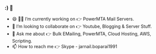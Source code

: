 ### :) 👋
- 😄 :man_technologist:	I’m currently working on :point_right: PowerMTA Mail Servers.
- 👯 I’m looking to collaborate on :point_right: Youtube, Blogging & Server Stuff.
- 💬 Ask me about :point_right: Bulk EMailing, PowerMTA, Cloud Hosting, AWS, Scripting.
- 📫 How to reach me :point_right: Skype - jarnail.boparai1991
<!--
**jerrybopara/jerrybopara** is a ✨ _special_ ✨ repository because its `README.md` (this file) appears on your GitHub profile.

Here are some ideas to get you started:



- 😄 Pronouns: ...
- ⚡ Fun fact: ...
-->
